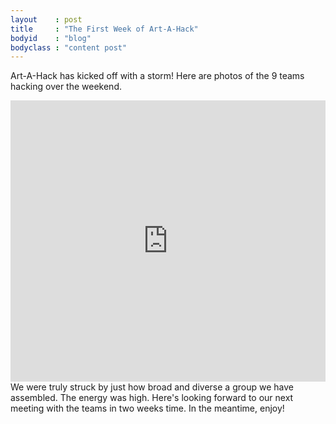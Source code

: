 ```yaml
---
layout    : post
title     : "The First Week of Art-A-Hack"
bodyid    : "blog"
bodyclass : "content post"
---
```

Art-A-Hack has kicked off with a storm! Here are photos of the 9 teams hacking over the weekend.

<iframe src="https://www.flickr.com/photos/125924023@N07/14575524273/in/set-72157645470969264/player/" width="100%" style="min-height: 450px;" frameborder="0" allowfullscreen webkitallowfullscreen mozallowfullscreen oallowfullscreen msallowfullscreen></iframe>
We were truly struck by just how broad and diverse a group we have assembled. The energy was high. Here's looking forward to our next meeting with the teams in two weeks time. In the meantime, enjoy!

<!--excerpt-ends-->